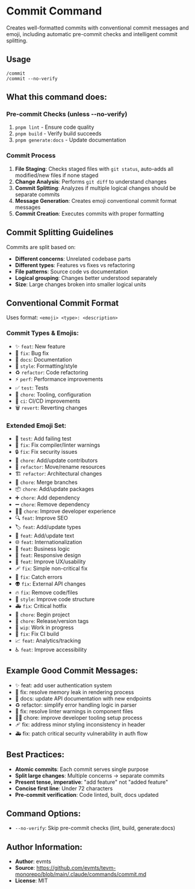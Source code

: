 # Commit Command

Creates well-formatted commits with conventional commit messages and emoji, including automatic pre-commit checks and intelligent commit splitting.

## Usage
```
/commit
/commit --no-verify
```

## What this command does:

### Pre-commit Checks (unless --no-verify)
1. `pnpm lint` - Ensure code quality
2. `pnpm build` - Verify build succeeds  
3. `pnpm generate:docs` - Update documentation

### Commit Process
1. **File Staging**: Checks staged files with `git status`, auto-adds all modified/new files if none staged
2. **Change Analysis**: Performs `git diff` to understand changes
3. **Commit Splitting**: Analyzes if multiple logical changes should be separate commits
4. **Message Generation**: Creates emoji conventional commit format messages
5. **Commit Creation**: Executes commits with proper formatting

## Commit Splitting Guidelines
Commits are split based on:
- **Different concerns**: Unrelated codebase parts
- **Different types**: Features vs fixes vs refactoring
- **File patterns**: Source code vs documentation  
- **Logical grouping**: Changes better understood separately
- **Size**: Large changes broken into smaller logical units

## Conventional Commit Format
Uses format: `<emoji> <type>: <description>`

### Commit Types & Emojis:
- ✨ `feat`: New feature
- 🐛 `fix`: Bug fix  
- 📝 `docs`: Documentation
- 💄 `style`: Formatting/style
- ♻️ `refactor`: Code refactoring
- ⚡️ `perf`: Performance improvements
- ✅ `test`: Tests
- 🔧 `chore`: Tooling, configuration
- 🚀 `ci`: CI/CD improvements
- 🗑️ `revert`: Reverting changes

### Extended Emoji Set:
- 🧪 `test`: Add failing test
- 🚨 `fix`: Fix compiler/linter warnings
- 🔒️ `fix`: Fix security issues
- 👥 `chore`: Add/update contributors
- 🚚 `refactor`: Move/rename resources
- 🏗️ `refactor`: Architectural changes
- 🔀 `chore`: Merge branches
- 📦️ `chore`: Add/update packages
- ➕ `chore`: Add dependency
- ➖ `chore`: Remove dependency
- 🧑‍💻 `chore`: Improve developer experience
- 🔍️ `feat`: Improve SEO
- 🏷️ `feat`: Add/update types
- 💬 `feat`: Add/update text
- 🌐 `feat`: Internationalization
- 👔 `feat`: Business logic
- 📱 `feat`: Responsive design
- 🚸 `feat`: Improve UX/usability
- 🩹 `fix`: Simple non-critical fix
- 🥅 `fix`: Catch errors
- 👽️ `fix`: External API changes
- 🔥 `fix`: Remove code/files
- 🎨 `style`: Improve code structure
- 🚑️ `fix`: Critical hotfix
- 🎉 `chore`: Begin project
- 🔖 `chore`: Release/version tags
- 🚧 `wip`: Work in progress
- 💚 `fix`: Fix CI build
- 📈 `feat`: Analytics/tracking
- ♿️ `feat`: Improve accessibility

## Example Good Commit Messages:
- ✨ feat: add user authentication system
- 🐛 fix: resolve memory leak in rendering process  
- 📝 docs: update API documentation with new endpoints
- ♻️ refactor: simplify error handling logic in parser
- 🚨 fix: resolve linter warnings in component files
- 🧑‍💻 chore: improve developer tooling setup process
- 🩹 fix: address minor styling inconsistency in header
- 🚑️ fix: patch critical security vulnerability in auth flow

## Best Practices:
- **Atomic commits**: Each commit serves single purpose
- **Split large changes**: Multiple concerns → separate commits  
- **Present tense, imperative**: "add feature" not "added feature"
- **Concise first line**: Under 72 characters
- **Pre-commit verification**: Code linted, built, docs updated

## Command Options:
- `--no-verify`: Skip pre-commit checks (lint, build, generate:docs)

## Author Information:
- **Author**: evmts
- **Source**: https://github.com/evmts/tevm-monorepo/blob/main/.claude/commands/commit.md
- **License**: MIT